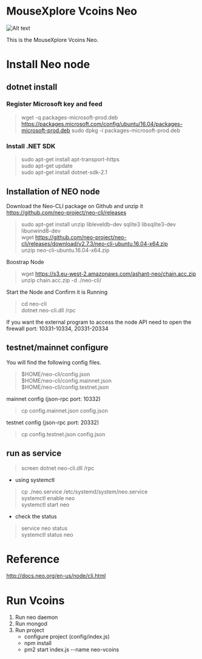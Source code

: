 # MouseXplore Vcoins Neo
![Alt text](/logo.png?raw=true "Logo")


This is the MouseXplore Vcoins Neo.


# Install Neo node
## dotnet install
### Register Microsoft key and feed
>wget -q packages-microsoft-prod.deb https://packages.microsoft.com/config/ubuntu/16.04/packages-microsoft-prod.deb
>sudo dpkg -i packages-microsoft-prod.deb

### Install .NET SDK
>sudo apt-get install apt-transport-https  
>sudo apt-get update  
>sudo apt-get install dotnet-sdk-2.1  

## Installation of NEO node
Download the Neo-CLI package on Github and unzip it
https://github.com/neo-project/neo-cli/releases

>sudo apt-get install unzip libleveldb-dev sqlite3 libsqlite3-dev libunwind8-dev   
>wget https://github.com/neo-project/neo-cli/releases/download/v2.7.3/neo-cli-ubuntu.16.04-x64.zip  
>unzip neo-cli-ubuntu.16.04-x64.zip  

Boostrap Node
>wget https://s3.eu-west-2.amazonaws.com/ashant-neo/chain.acc.zip  
>unzip chain.acc.zip -d ./neo-cli/  

Start the Node and Confirm it is Running
>cd neo-cli  
>dotnet neo-cli.dll /rpc  

If you want the external program to access the node API need to open the firewall port: 10331-10334, 20331-20334

## testnet/mainnet configure
You will find the following config files.
>$HOME/neo-cli/config.json  
>$HOME/neo-cli/config.mainnet.json  
>$HOME/neo-cli/config.testnet.json  

mainnet config (json-rpc port: 10332)
>cp config.mainnet.json config.json  

testnet config (json-rpc port: 20332)
>cp config.testnet.json config.json  


## run as service
>screen dotnet neo-cli.dll /rpc  

* using systemctl
>cp ./neo.service /etc/systemd/system/neo.service  
>systemctl enable neo  
>systemctl start neo  

* check the status
>service neo status  
>systemctl status neo  


# Reference
http://docs.neo.org/en-us/node/cli.html


# Run Vcoins

1. Run neo daemon
1. Run mongod
1. Run project
    - configure project (config/index.js)  
    - npm install  
    - pm2 start index.js --name neo-vcoins
